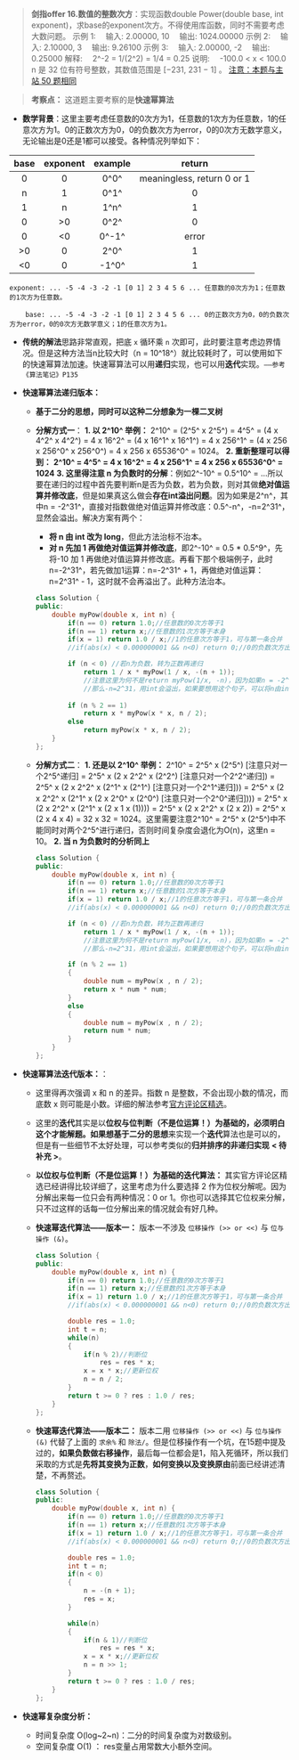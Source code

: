 > **剑指offer 16.数值的整数次方**：实现函数double Power(double base, int exponent)，求base的exponent次方。不得使用库函数，同时不需要考虑大数问题。
> 示例 1:
>　输入: 2.00000, 10
>　输出: 1024.00000
> 示例 2:
>　输入: 2.10000, 3
>　输出: 9.26100
> 示例 3:
>　输入: 2.00000, -2
>　输出: 0.25000
> 解释: 　2^-2 = 1/(2^2) = 1/4 = 0.25
> 说明: 　-100.0 < x < 100.0
> n 是 32 位有符号整数，其数值范围是 [−231, 231 − 1] 。
> [注意：本题与主站 50 题相同](https://leetcode-cn.com/problems/powx-n/)

> **考察点：** 这道题主要考察的是**快速幂算法**

- **数学背景**：这里主要考虑任意数的0次方为1，任意数的1次方为任意数，1的任意次方为1。0的正数次方为0，0的负数次方为error，0的0次方无数学意义，无论输出是0还是1都可以接受。各种情况列举如下：

<div class = "center">

| base  | exponent | example |           return           |
| :---: | :------: | :-----: | :------------------------: |
|   0   |    0     |  0^0^   | meaningless, return 0 or 1 |
|   n   |    1     |  0^1^   |             0              |
|   1   |    n     |  1^n^   |             1              |
|   0   |    >0    |  0^2^   |             0              |
|   0   |    <0    |  0^-1^  |           error            |
|  >0   |    0     |  2^0^   |             1              |
|  <0   |    0     |  -1^0^  |             1              |

</div>

```shell
exponent: ... -5 -4 -3 -2 -1 [0 1] 2 3 4 5 6 ... 任意数的0次方为1；任意数的1次方为任意数。

    base: ... -5 -4 -3 -2 -1 [0 1] 2 3 4 5 6 ... 0的正数次方为0，0的负数次方为error，0的0次方无数学意义；1的任意次方为1。
```

- **传统的解法**思路非常直观，把底 `x` 循环乘 `n` 次即可，此时要注意考虑边界情况。但是这种方法当n比较大时（n = 10^18^）就比较耗时了，可以使用如下的快速幂算法加速。快速幂算法可以用**递归**实现，也可以用**迭代**实现。`——参考《算法笔记》P135`
- **快速幂算法递归版本：**
  - **基于二分的思想，同时可以这种二分想象为一棵二叉树**
  - **分解方式一**：
  **1. 以 2^10^ 举例：** 2^10^ = (2^5^ x 2^5^) = 4^5^ = (4 x 4^2^ x 4^2^) = 4 x 16^2^ = (4 x 16^1^ x 16^1^) = 4 x 256^1^ = (4 x 256 x 256^0^ x 256^0^) = 4 x 256 x 65536^0^ = 1024。
  **2. 重新整理可以得到：** **2^10^ = 4^5^ = 4 x 16^2^ = 4 x 256^1^ = 4 x 256 x 65536^0^ = 1024**
   **3. 这里得注意 n 为负数时的分解**：例如2^-10^ = 0.5^10^ = ...所以要在递归的过程中首先要判断n是否为负数，若为负数，则对其做**绝对值运算并修改底**，但是如果真这么做会**存在int溢出问题**。因为如果是2^n^，其中n = -2^31^，直接对指数做绝对值运算并修改底：0.5^-n^，-n=2^31^，显然会溢出。解决方案有两个：
    - **将 n 由 int 改为 long**，但此方法治标不治本。
    - **对 n 先加 1 再做绝对值运算并修改底**，即2^-10^ = 0.5 * 0.5^9^，先将-10 加 1 再做绝对值运算并修改底。再看下那个极端例子，此时n=-2^31^，若先做加1运算：n=-2^31^ + 1，再做绝对值运算：n=2^31^ - 1，这时就不会再溢出了。此种方法治本。

    ```C++
    class Solution {
    public:
        double myPow(double x, int n) {
            if(n == 0) return 1.0;//任意数的0次方等于1
            if(n == 1) return x;//任意数的1次方等于本身
            if(x = 1) return 1.0 / x;//1的任意次方等于1，可与第一条合并
            //if(abs(x) < 0.000000001 && n<0) return 0;//0的负数次方出错，可以将此种情况赋值给一个全局变量，在函数外进行判断。

            if (n < 0) //若n为负数，转为正数再递归
                return 1 / x * myPow(1 / x, -(n + 1));
                //注意这里为何不是return myPow(1/x, -n)，因为如果n = -2^-31，
                //那么-n=2^31，用int会溢出，如果要想用这个句子，可以将n由int改为long
            
            if (n % 2 == 1)
                return x * myPow(x * x, n / 2);
            else
                return myPow(x * x, n / 2);        
        }
    };
    ```

  - **分解方式二**：
  **1. 还是以 2^10^ 举例：** 2^10^ = 2^5^ x (2^5^) [注意只对一个2^5^递归] = 2^5^ x (2 x 2^2^ x (2^2^) [注意只对一个2^2^递归]) = 2^5^ x (2 x 2^2^ x (2^1^ x (2^1^) [注意只对一个2^1^递归])) = 2^5^ x (2 x 2^2^ x (2^1^ x (2 x 2^0^ x (2^0^) [注意只对一个2^0^递归]))) = 2^5^ x (2 x 2^2^ x (2^1^ x (2 x 1 x (1)))) = 2^5^ x (2 x 2^2^ x (2 x 2)) = 2^5^ x (2 x 4 x 4) = 32 x 32 = 1024。这里需要注意2^10^ = 2^5^ x (2^5^)中不能同时对两个2^5^进行递归，否则时间复杂度会退化为O(n)，这里n = 10。
  **2. 当 n 为负数时的分析同上** 
  
    ```C++
    class Solution {
    public:
        double myPow(double x, int n) {
            if(n == 0) return 1.0;//任意数的0次方等于1
            if(n == 1) return x;//任意数的1次方等于本身
            if(x = 1) return 1.0 / x;//1的任意次方等于1，可与第一条合并
            //if(abs(x) < 0.000000001 && n<0) return 0;//0的负数次方出错，可以将此种情况赋值给一个全局变量，在函数外进行判断。

            if (n < 0) //若n为负数，转为正数再递归
                return 1 / x * myPow(1 / x, -(n + 1));
                //注意这里为何不是return myPow(1/x, -n)，因为如果n = -2^-31，
                //那么-n=2^31，用int会溢出，如果要想用这个句子，可以将n由int改为long

            if (n % 2 == 1)
            {
                double num = myPow(x , n / 2);
                return x * num * num;
            }
            else
            {
                double num = myPow(x , n / 2);
                return num * num;
            }
        }
    };
    ```

- **快速幂算法迭代版本：**：
  - 这里得再次强调 x 和 n 的差异。指数 n 是整数，不会出现小数的情况，而底数 x 则可能是小数。详细的解法参考[官方评论区精选](https://leetcode-cn.com/problems/shu-zhi-de-zheng-shu-ci-fang-lcof/solution/mian-shi-ti-16-shu-zhi-de-zheng-shu-ci-fang-kuai-s/)。
  - 这里的**迭代**其实是以**位权与位判断（不是位运算！）**为基础的，必须明白这个才能解题。如果想**基于二分的思想**来实现一个**迭代**算法也是可以的，但是有一些细节不太好处理，可以参考类似的**归并排序的非递归实现** **< 待补充 >**。
  - **以位权与位判断（不是位运算！）为基础的迭代算法：** 其实官方评论区精选已经讲得比较详细了，这里考虑为什么要选择 2 作为位权分解呢。因为分解出来每一位只会有两种情况：0 or 1。你也可以选择其它位权来分解，只不过这样的话每一位分解出来的情况就会有好几种。
  - **快速幂迭代算法——版本一：** 版本一不涉及 `位移操作 (>> or <<)` 与 `位与操作 (&)`。
  
    ```C++
    class Solution {
    public:
        double myPow(double x, int n) {
            if(n == 0) return 1.0;//任意数的0次方等于1
            if(n == 1) return x;//任意数的1次方等于本身
            if(x = 1) return 1.0 / x;//1的任意次方等于1，可与第一条合并
            //if(abs(x) < 0.000000001 && n<0) return 0;//0的负数次方出错，可以将此种情况赋值给一个全局变量，在函数外进行判断。

            double res = 1.0;
            int t = n;
            while(n)
            {
                if(n % 2)//判断位
                    res = res * x;
                x = x * x;//更新位权
                n = n / 2;
            }
            return t >= 0 ? res : 1.0 / res;
        }
    };
    ```

  - **快速幂迭代算法——版本二：** 版本二用 `位移操作 (>> or <<)` 与 `位与操作 (&)` 代替了上面的 `求余%` 和 `除法/`。但是位移操作有一个坑，在15题中提及过的，**如果负数做右移操作**，最后每一位都会是1，陷入死循环，所以我们采取的方式是**先将其变换为正数**，**如何变换以及变换原由**前面已经讲述清楚，不再赘述。
  
    ```C++
    class Solution {
    public:
        double myPow(double x, int n) {
            if(n == 0) return 1.0;//任意数的0次方等于1
            if(n == 1) return x;//任意数的1次方等于本身
            if(x = 1) return 1.0 / x;//1的任意次方等于1，可与第一条合并
            //if(abs(x) < 0.000000001 && n<0) return 0;//0的负数次方出错，可以将此种情况赋值给一个全局变量，在函数外进行判断。

            double res = 1.0;
            int t = n;
            if(n < 0)
            {
                n = -(n + 1);
                res = x;
            } 

            while(n)
            {
                if(n & 1)//判断位
                    res = res * x;
                x = x * x;//更新位权
                n = n >> 1;
            }
            return t >= 0 ? res : 1.0 / res;
        }
    };
    ```

- **快速幂复杂度分析：**
  - 时间复杂度 O(log~2~n)：二分的时间复杂度为对数级别。
  - 空间复杂度 O(1) ： res变量占用常数大小额外空间。
